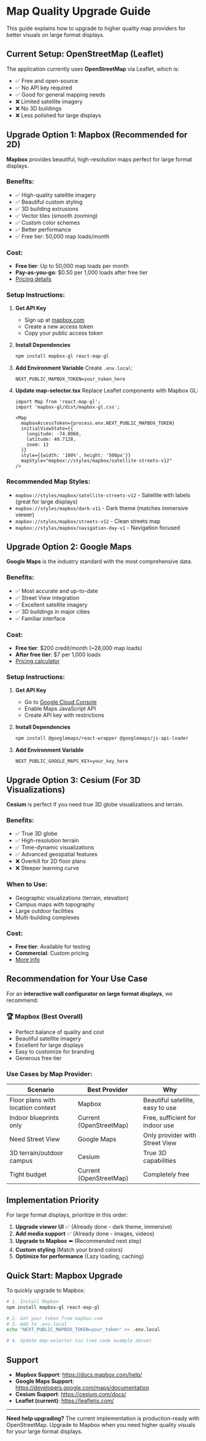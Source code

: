 # Map Quality Upgrade Guide

This guide explains how to upgrade to higher quality map providers for better visuals on large format displays.

## Current Setup: OpenStreetMap (Leaflet)

The application currently uses **OpenStreetMap** via Leaflet, which is:
- ✅ Free and open-source
- ✅ No API key required
- ✅ Good for general mapping needs
- ❌ Limited satellite imagery
- ❌ No 3D buildings
- ❌ Less polished for large displays

## Upgrade Option 1: Mapbox (Recommended for 2D)

**Mapbox** provides beautiful, high-resolution maps perfect for large format displays.

### Benefits:
- ✅ High-quality satellite imagery
- ✅ Beautiful custom styling
- ✅ 3D building extrusions
- ✅ Vector tiles (smooth zooming)
- ✅ Custom color schemes
- ✅ Better performance
- ✅ Free tier: 50,000 map loads/month

### Cost:
- **Free tier**: Up to 50,000 map loads per month
- **Pay-as-you-go**: $0.50 per 1,000 loads after free tier
- [Pricing details](https://www.mapbox.com/pricing)

### Setup Instructions:

1. **Get API Key**
   - Sign up at [mapbox.com](https://www.mapbox.com)
   - Create a new access token
   - Copy your public access token

2. **Install Dependencies**
   ```bash
   npm install mapbox-gl react-map-gl
   ```

3. **Add Environment Variable**
   Create `.env.local`:
   ```
   NEXT_PUBLIC_MAPBOX_TOKEN=your_token_here
   ```

4. **Update map-selector.tsx**
   Replace Leaflet components with Mapbox GL:
   ```tsx
   import Map from 'react-map-gl';
   import 'mapbox-gl/dist/mapbox-gl.css';

   <Map
     mapboxAccessToken={process.env.NEXT_PUBLIC_MAPBOX_TOKEN}
     initialViewState={{
       longitude: -74.0060,
       latitude: 40.7128,
       zoom: 13
     }}
     style={{width: '100%', height: '500px'}}
     mapStyle="mapbox://styles/mapbox/satellite-streets-v12"
   />
   ```

### Recommended Map Styles:
- `mapbox://styles/mapbox/satellite-streets-v12` - Satellite with labels (great for large displays)
- `mapbox://styles/mapbox/dark-v11` - Dark theme (matches immersive viewer)
- `mapbox://styles/mapbox/streets-v12` - Clean streets map
- `mapbox://styles/mapbox/navigation-day-v1` - Navigation focused

## Upgrade Option 2: Google Maps

**Google Maps** is the industry standard with the most comprehensive data.

### Benefits:
- ✅ Most accurate and up-to-date
- ✅ Street View integration
- ✅ Excellent satellite imagery
- ✅ 3D buildings in major cities
- ✅ Familiar interface

### Cost:
- **Free tier**: $200 credit/month (~28,000 map loads)
- **After free tier**: $7 per 1,000 loads
- [Pricing calculator](https://mapsplatform.google.com/pricing/)

### Setup Instructions:

1. **Get API Key**
   - Go to [Google Cloud Console](https://console.cloud.google.com)
   - Enable Maps JavaScript API
   - Create API key with restrictions

2. **Install Dependencies**
   ```bash
   npm install @googlemaps/react-wrapper @googlemaps/js-api-loader
   ```

3. **Add Environment Variable**
   ```
   NEXT_PUBLIC_GOOGLE_MAPS_KEY=your_key_here
   ```

## Upgrade Option 3: Cesium (For 3D Visualizations)

**Cesium** is perfect if you need true 3D globe visualizations and terrain.

### Benefits:
- ✅ True 3D globe
- ✅ High-resolution terrain
- ✅ Time-dynamic visualizations
- ✅ Advanced geospatial features
- ❌ Overkill for 2D floor plans
- ❌ Steeper learning curve

### When to Use:
- Geographic visualizations (terrain, elevation)
- Campus maps with topography
- Large outdoor facilities
- Multi-building complexes

### Cost:
- **Free tier**: Available for testing
- **Commercial**: Custom pricing
- [More info](https://cesium.com/pricing/)

## Recommendation for Your Use Case

For an **interactive wall configurator on large format displays**, we recommend:

### 🏆 **Mapbox** (Best Overall)
- Perfect balance of quality and cost
- Beautiful satellite imagery
- Excellent for large displays
- Easy to customize for branding
- Generous free tier

### Use Cases by Map Provider:

| Scenario | Best Provider | Why |
|----------|---------------|-----|
| Floor plans with location context | Mapbox | Beautiful satellite, easy to use |
| Indoor blueprints only | Current (OpenStreetMap) | Free, sufficient for indoor use |
| Need Street View | Google Maps | Only provider with Street View |
| 3D terrain/outdoor campus | Cesium | True 3D capabilities |
| Tight budget | Current (OpenStreetMap) | Completely free |

## Implementation Priority

For large format displays, prioritize in this order:

1. **Upgrade viewer UI** ✅ (Already done - dark theme, immersive)
2. **Add media support** ✅ (Already done - images, videos)
3. **Upgrade to Mapbox** ⬅️ (Recommended next step)
4. **Custom styling** (Match your brand colors)
5. **Optimize for performance** (Lazy loading, caching)

## Quick Start: Mapbox Upgrade

To quickly upgrade to Mapbox:

```bash
# 1. Install Mapbox
npm install mapbox-gl react-map-gl

# 2. Get your token from mapbox.com
# 3. Add to .env.local
echo "NEXT_PUBLIC_MAPBOX_TOKEN=your_token" >> .env.local

# 4. Update map-selector.tsx (see code example above)
```

## Support

- **Mapbox Support**: https://docs.mapbox.com/help/
- **Google Maps Support**: https://developers.google.com/maps/documentation
- **Cesium Support**: https://cesium.com/docs/
- **Leaflet (current)**: https://leafletjs.com/

---

**Need help upgrading?** The current implementation is production-ready with OpenStreetMap. Upgrade to Mapbox when you need higher quality visuals for your large format displays.
